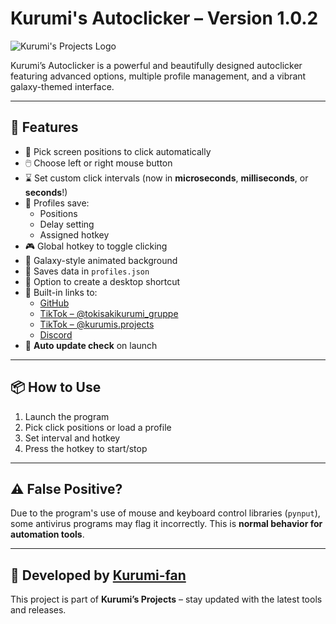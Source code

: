 # Kurumi's Autoclicker – Version 1.0.2

![Kurumi's Projects Logo](https://imgur.com/b4c8SL1.png)

Kurumi’s Autoclicker is a powerful and beautifully designed autoclicker featuring advanced options, multiple profile management, and a vibrant galaxy-themed interface.

---

## 🌟 Features

- 🎯 Pick screen positions to click automatically
- 🖱️ Choose left or right mouse button
- ⌛ Set custom click intervals (now in **microseconds**, **milliseconds**, or **seconds**!)
- 🧠 Profiles save:
  - Positions
  - Delay setting
  - Assigned hotkey
- 🎮 Global hotkey to toggle clicking
- 🌌 Galaxy-style animated background
- 📁 Saves data in `profiles.json`
- 📎 Option to create a desktop shortcut
- 🔗 Built-in links to:
  - [GitHub](https://github.com/Kurumi-fan?tab=repositories)
  - [TikTok – @tokisakikurumi_gruppe](https://www.tiktok.com/@tokisakikurumi_gruppe)
  - [TikTok – @kurumis.projects](https://www.tiktok.com/@kurumis.projects)
  - [Discord](https://discord.com/invite/5KKw8EZcMK)
- 🔄 **Auto update check** on launch

---

## 📦 How to Use

1. Launch the program
2. Pick click positions or load a profile
3. Set interval and hotkey
4. Press the hotkey to start/stop

---

## ⚠️ False Positive?
Due to the program's use of mouse and keyboard control libraries (`pynput`), some antivirus programs may flag it incorrectly. This is **normal behavior for automation tools**.

---

## 👤 Developed by [Kurumi-fan](https://github.com/Kurumi-fan)

This project is part of **Kurumi’s Projects** – stay updated with the latest tools and releases.

